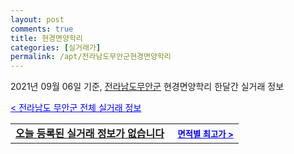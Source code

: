 ```yaml
---
layout: post
comments: true
title: 현경면양학리
categories: [실거래가]
permalink: /apt/전라남도무안군현경면양학리
---
```


2021년 09월 06일 기준, <a href="/apt/전라남도무안군">전라남도무안군</a> 현경면양학리 한달간 실거래 정보

<a style="color: blue;" href="/apt/전라남도무안군">< 전라남도 무안군 전체 실거래 정보</a>
<!---- start ---->
<table>
  <tr>
    <td colspan="4" style="font-weight: bold;"><a href="/apt/전라남도무안군현경면양학리{name_without_space}">오늘 등록된 실거래 정보가 없습니다</a> &nbsp;&nbsp;&nbsp; <a style="color: blue; font-size: smaller;" href="/apt/전라남도무안군현경면양학리{name_without_space}">면적별 최고가 ></a></td>
  </tr>
    
</table>
<!---- end ---->
    